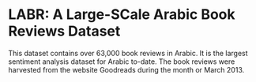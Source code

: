 # LABR: A Large-SCale Arabic Book Reviews Dataset
This dataset contains over 63,000 book reviews in Arabic. It is the largest sentiment analysis dataset for Arabic to-date. The book reviews were harvested from the website Goodreads during the month or March 2013.